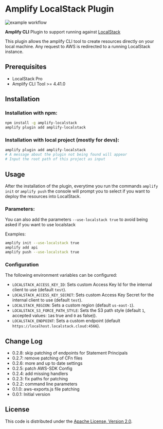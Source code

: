 # Amplify LocalStack Plugin
![example workflow](https://github.com/localstack/amplify-localstack/actions/workflows/ci.yml/badge.svg)

**Amplify CLI** Plugin to support running against [LocalStack](https://github.com/localstack/localstack)

This plugin allows the amplify CLI tool to create resources directly on your local machine. Any request to AWS is redirected to a running LocalStack instance.

## Prerequisites
- LocalStack Pro
- Amplify CLI Tool >= 4.41.0

## Installation

### Installation with npm:
```sh
npm install -g amplify-localstack
amplify plugin add amplify-localstack
```

### Installation with local project (mostly for devs):
```sh
amplify plugin add amplify-localstack
# A message about the plugin not being found will appear
# Input the root path of this project as input
```

## Usage
After the installation of the plugin, everytime you run the commands `amplify init` or `amplify push` the console will prompt you to select if you want to deploy the resources into LocalStack.

### Parameters:
You can also add the parameters `--use-localstack true` to avoid being asked if you want to use localstack

Examples:
```sh
amplify init --use-localstack true
amplify add api
amplify push --use-localstack true
```

### Configuration
The following environment variables can be configured:

* `LOCALSTACK_ACCESS_KEY_ID`: Sets custom Access Key Id for the internal client to use (default `test`).
* `LOCALSTACK_ACCESS_KEY_SECRET`: Sets custom Access Key Secret for the internal client to use (default `test`).
* `LOCALSTACK_REGION`: Sets a custom region (default `us-east-1`).
* `LOCALSTACK_S3_FORCE_PATH_STYLE`: Sets the S3 path style (default `1`, accepted values: `1`as true and `0` as false)).
* `LOCALSTACK_ENDPOINT`: Sets a custom endpoint (default `https://localhost.localstack.cloud:4566`).

## Change Log
* 0.2.8: skip patching of endpoints for Statement Principals
* 0.2.7: remove patching of CFn files
* 0.2.6: more and up to date settings
* 0.2.5: patch AWS-SDK Config
* 0.2.4: add missing handlers
* 0.2.3: fix paths for patching
* 0.2.2: command line parameters
* 0.1.0: aws-exports.js file patching
* 0.0.1: Initial version

## License

This code is distributed under the [Apache License, Version 2.0](https://www.apache.org/licenses/LICENSE-2.0).
